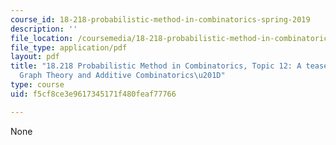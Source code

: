 ```yaml
---
course_id: 18-218-probabilistic-method-in-combinatorics-spring-2019
description: ''
file_location: /coursemedia/18-218-probabilistic-method-in-combinatorics-spring-2019/f5cf8ce3e9617345171f480feaf77766_MIT18_218S19_ch12.pdf
file_type: application/pdf
layout: pdf
title: "18.218 Probabilistic Method in Combinatorics, Topic 12: A teaser for \u201C\
  Graph Theory and Additive Combinatorics\u201D"
type: course
uid: f5cf8ce3e9617345171f480feaf77766

---
```

None